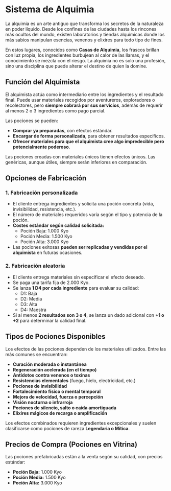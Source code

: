 # Sistema de Alquimia  

La alquimia es un arte antiguo que transforma los secretos de la naturaleza en poder líquido. Desde los confines de las ciudades hasta los rincones más ocultos del mundo, existen laboratorios y tiendas alquímicas donde los más sabios manipulan esencias, venenos y elixires para todo tipo de fines.

En estos lugares, conocidos como **Casas de Alquimia**, los frascos brillan con luz propia, los ingredientes burbujean al calor de las llamas, y el conocimiento se mezcla con el riesgo. La alquimia no es solo una profesión, sino una disciplina que puede alterar el destino de quien la domine.

## Función del Alquimista  

El alquimista actúa como intermediario entre los ingredientes y el resultado final. Puede usar materiales recogidos por aventureros, exploradores o recolectores, pero **siempre cobrará por sus servicios**, además de requerir al menos 2 o 3 ingredientes como pago parcial.

Las pociones se pueden:

- **Comprar ya preparadas**, con efectos estándar.
- **Encargar de forma personalizada**, para obtener resultados específicos.
- **Ofrecer materiales para que el alquimista cree algo impredecible pero potencialmente poderoso**.

Las pociones creadas con materiales únicos tienen efectos únicos. Las genéricas, aunque útiles, siempre serán inferiores en comparación.

## Opciones de Fabricación  

### 1. Fabricación personalizada  
- El cliente entrega ingredientes y solicita una poción concreta (vida, invisibilidad, resistencia, etc.).  
- El número de materiales requeridos varía según el tipo y potencia de la poción.  
- **Costes estándar según calidad solicitada:**  
  - Poción Baja: 1.000 Kyo  
  - Poción Media: 1.500 Kyo  
  - Poción Alta: 3.000 Kyo  
- Las pociones exitosas **pueden ser replicadas y vendidas por el alquimista** en futuras ocasiones.

### 2. Fabricación aleatoria  
- El cliente entrega materiales sin especificar el efecto deseado.  
- Se paga una tarifa fija de 2.000 Kyo.  
- Se lanza **1 D4 por cada ingrediente** para evaluar su calidad:
  - D1: Baja  
  - D2: Media  
  - D3: Alta  
  - D4: Maestra
-  Si al menos **2 resultados son 3 o 4**, se lanza un dado adicional con **+1 o +2** para determinar la calidad final.

## Tipos de Pociones Disponibles  

Los efectos de las pociones dependen de los materiales utilizados. Entre las más comunes se encuentran:

- **Curación moderada o instantánea**  
- **Regeneración acelerada (en el tiempo)**  
- **Antídotos contra venenos o toxinas**  
- **Resistencias elementales** (fuego, hielo, electricidad, etc.)  
- **Pociones de invisibilidad**  
- **Fortalecimiento físico o mental temporal**  
- **Mejora de velocidad, fuerza o percepción**  
- **Visión nocturna o infrarroja**  
- **Pociones de silencio, salto o caída amortiguada**  
- **Elixires mágicos de recarga o amplificación**

Los efectos combinados requieren ingredientes excepcionales y suelen clasificarse como pociones de rareza **Legendaria o Mítica**.

## Precios de Compra (Pociones en Vitrina)  

Las pociones prefabricadas están a la venta según su calidad, con precios estándar:

- **Poción Baja:** 1.000 Kyo  
- **Poción Media:** 1.500 Kyo  
- **Poción Alta:** 3.000 Kyo
